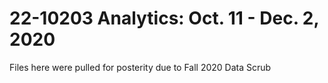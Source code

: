 # 22-10203 Analytics: Oct. 11 - Dec. 2, 2020

Files here were pulled for posterity due to Fall 2020 Data Scrub
